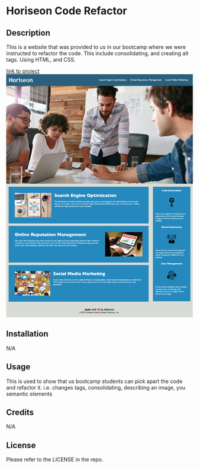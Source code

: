 # Horiseon Code Refactor

## Description

This is a website that was provided to us in our bootcamp where we were instructed to refactor the code. This include consolidating, and creating alt tags. Using HTML, and CSS.

[link to project](https://sschrimmer.github.io/Horiseon_refactor/)
![](./Develop/assets/images/127.0.0.1_3000_Develop_index.html.png)




## Installation

N/A

## Usage

This is used to show that us bootcamp students can pick apart the code and refactor it. i.e. changes tags, consolidating, describing an image, you semantic elements


## Credits

N/A


## License

Please refer to the LICENSE in the repo.

##